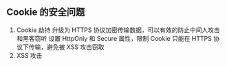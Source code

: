 ## Cookie 的安全问题

1. Cookie 劫持
   升级为 HTTPS 协议加密传输数据，可以有效的防止中间人攻击和黑客窃听
   设置 HttpOnly 和 Secure 属性，限制 Cookie 只能在 HTTPS 协议下传输，避免被 XSS 攻击窃取
2. XSS 攻击